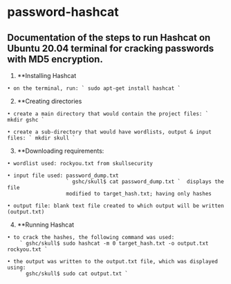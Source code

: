 # password-hashcat
Documentation of the steps to run Hashcat on Ubuntu 20.04 terminal for cracking passwords with MD5 encryption.
----------------------------------------------------------------------------------------

  1. **Installing Hashcat

    • on the terminal, run: ` sudo apt-get install hashcat ` 
    
  2. **Creating directories
    
    • create a main directory that would contain the project files: ` mkdir gshc `
    
    • create a sub-directory that would have wordlists, output & input files: ` mkdir skull ` 
    
  3. **Downloading requirements:
    
    • wordlist used: rockyou.txt from skullsecurity
    
    • input file used: password_dump.txt
                       ` gshc/skull$ cat password_dump.txt `  displays the file
                       modified to target_hash.txt; having only hashes
                       
    • output file: blank text file created to which output will be written (output.txt)
    
  4. **Running Hashcat
    
    • to crack the hashes, the following command was used:
        ` gshc/skull$ sudo hashcat -m 0 target_hash.txt -o output.txt rockyou.txt ` 
        
    • the output was written to the output.txt file, which was displayed using:
        ` gshc/skull$ sudo cat output.txt `
    
